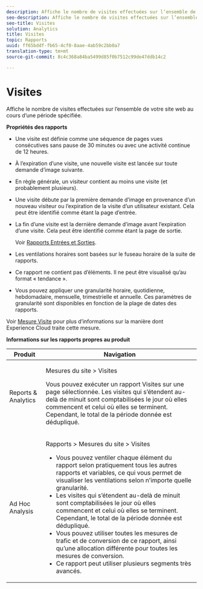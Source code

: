```yaml
---
description: Affiche le nombre de visites effectuées sur l’ensemble de votre site web au cours d’une période spécifiée.
seo-description: Affiche le nombre de visites effectuées sur l’ensemble de votre site web au cours d’une période spécifiée.
seo-title: Visites
solution: Analytics
title: Visites
topic: Rapports
uuid: ff65bddf-fb65-4cf0-8aae-4ab59c2bb0a7
translation-type: tm+mt
source-git-commit: 8c4c368a84ba5499d85f0b7512c99de47ddb14c2

---
```



# Visites

Affiche le nombre de visites effectuées sur l’ensemble de votre site web au cours d’une période spécifiée.

**Propriétés des rapports**

* Une visite est définie comme une séquence de pages vues consécutives sans pause de 30 minutes ou avec une activité continue de 12 heures.
* À l’expiration d’une visite, une nouvelle visite est lancée sur toute demande d’image suivante.
* En règle générale, un visiteur contient au moins une visite (et probablement plusieurs).
* Une visite débute par la première demande d’image en provenance d’un nouveau visiteur ou l’expiration de la visite d’un utilisateur existant. Cela peut être identifié comme étant la page d’entrée.
* La fin d’une visite est la dernière demande d’image avant l’expiration d’une visite. Cela peut être identifié comme étant la page de sortie.

   Voir [Rapports Entrées et Sorties](/help/components/c-variables/dimensionslist/reports-entries-exits.md).
* Les ventilations horaires sont basées sur le fuseau horaire de la suite de rapports.
* Ce rapport ne contient pas d’éléments. Il ne peut être visualisé qu’au format « tendance ».
* Vous pouvez appliquer une granularité horaire, quotidienne, hebdomadaire, mensuelle, trimestrielle et annuelle. Ces paramètres de granularité sont disponibles en fonction de la plage de dates des rapports.

Voir [Mesure Visite](/help/components/c-variables/c-metrics/metrics-visit.md) pour plus d’informations sur la manière dont Experience Cloud traite cette mesure.

**Informations sur les rapports propres au produit**

<table id="table_3138CA443CAC4F55838216E8B8786EE2"> 
 <thead> 
  <tr> 
   <th colname="col1" class="entry"> Produit </th> 
   <th colname="col2" class="entry"> Navigation </th> 
  </tr> 
 </thead>
 <tbody> 
  <tr> 
   <td colname="col1"> <p> Reports &amp; Analytics </p> </td> 
   <td colname="col2"> <p> <span class="uicontrol"> Mesures du site</span> &gt; <span class="uicontrol">Visites</span> </p> <p>Vous pouvez exécuter un rapport <span class="wintitle">Visites</span> sur une page sélectionnée. Les visites qui s’étendent au-delà de minuit sont comptabilisées le jour où elles commencent et celui où elles se terminent. Cependant, le total de la période donnée est dédupliqué. </p> </td> 
  </tr> 
  <tr> 
   <td colname="col1"> <p> Ad Hoc Analysis </p> </td> 
   <td colname="col2"> <p> <span class="uicontrol"> Rapports</span> &gt; <span class="uicontrol">Mesures du site</span> &gt; <span class="uicontrol">Visites</span> </p> 
    <ul id="ul_73FEE02C129041D6A63F2DB07676960F"> 
     <li id="li_CC3BB22DE97941EB8032BE4421FFC173"> Vous pouvez ventiler chaque élément du rapport selon pratiquement tous les autres rapports et variables, ce qui vous permet de visualiser les ventilations selon n’importe quelle granularité. </li> 
     <li id="li_D53D480D73264D47945C9E1202B7BD4F">Les visites qui s’étendent au-delà de minuit sont comptabilisées le jour où elles commencent et celui où elles se terminent. Cependant, le total de la période donnée est dédupliqué. </li> 
     <li id="li_B8BCC584F95B407DB87F5EA57CC88F62">Vous pouvez utiliser toutes les mesures de trafic et de conversion de ce rapport, ainsi qu’une allocation différente pour toutes les mesures de conversion. </li> 
     <li id="li_0F342D3DCFF44ABAB79BD0F9E7F43E1E">Ce rapport peut utiliser plusieurs segments très avancés. </li> 
    </ul> </td> 
  </tr> 
 </tbody> 
</table>

